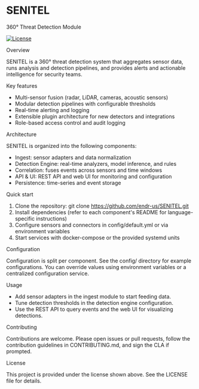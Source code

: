 # SENITEL
360° Threat Detection Module

[![License](https://img.shields.io/github/license/endr-us/SENITEL)](LICENSE)

Overview

SENITEL is a 360° threat detection system that aggregates sensor data, runs analysis and detection pipelines, and provides alerts and actionable intelligence for security teams.

Key features

- Multi-sensor fusion (radar, LiDAR, cameras, acoustic sensors)
- Modular detection pipelines with configurable thresholds
- Real-time alerting and logging
- Extensible plugin architecture for new detectors and integrations
- Role-based access control and audit logging

Architecture

SENITEL is organized into the following components:

- Ingest: sensor adapters and data normalization
- Detection Engine: real-time analyzers, model inference, and rules
- Correlation: fuses events across sensors and time windows
- API & UI: REST API and web UI for monitoring and configuration
- Persistence: time-series and event storage

Quick start

1. Clone the repository:
   git clone https://github.com/endr-us/SENITEL.git
2. Install dependencies (refer to each component's README for language-specific instructions)
3. Configure sensors and connectors in config/default.yml or via environment variables
4. Start services with docker-compose or the provided systemd units

Configuration

Configuration is split per component. See the config/ directory for example configurations. You can override values using environment variables or a centralized configuration service.

Usage

- Add sensor adapters in the ingest module to start feeding data.
- Tune detection thresholds in the detection engine configuration.
- Use the REST API to query events and the web UI for visualizing detections.

Contributing

Contributions are welcome. Please open issues or pull requests, follow the contribution guidelines in CONTRIBUTING.md, and sign the CLA if prompted.

License

This project is provided under the license shown above. See the LICENSE file for details.
